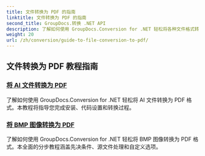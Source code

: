 ```yaml
---
title: 文件转换为 PDF 的指南
linktitle: 文件转换为 PDF 的指南
second_title: GroupDocs.转换 .NET API
description: 了解如何使用 GroupDocs.Conversion for .NET 轻松将各种文件格式转换为 PDF。本分步教程涵盖了从设置库到执行无缝文件转换的所有内容。
weight: 20
url: /zh/conversion/guide-to-file-conversion-to-pdf/
---
```

## 文件转换为 PDF 教程指南
### [将 AI 文件转换为 PDF](./converting-ai-to-pdf/)
了解如何使用 GroupDocs.Conversion for .NET 轻松将 AI 文件转换为 PDF 格式。本教程将指导您完成安装、代码设置和转换过程。
### [将 BMP 图像转换为 PDF](./converting-bmp-to-pdf/)
了解如何使用 GroupDocs.Conversion for .NET 轻松将 BMP 图像转换为 PDF 格式。本全面的分步教程涵盖先决条件、源文件处理和自定义选项。